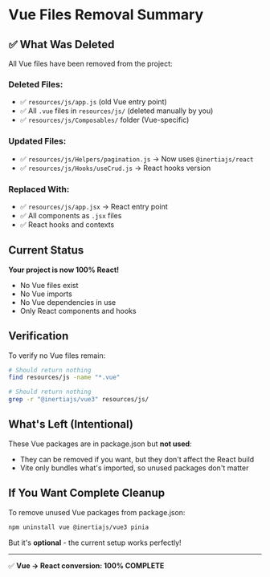 # Vue Files Removal Summary

## ✅ What Was Deleted

All Vue files have been removed from the project:

### Deleted Files:

-   ✅ `resources/js/app.js` (old Vue entry point)
-   ✅ All `.vue` files in `resources/js/` (deleted manually by you)
-   ✅ `resources/js/Composables/` folder (Vue-specific)

### Updated Files:

-   ✅ `resources/js/Helpers/pagination.js` → Now uses `@inertiajs/react`
-   ✅ `resources/js/Hooks/useCrud.js` → React hooks version

### Replaced With:

-   ✅ `resources/js/app.jsx` → React entry point
-   ✅ All components as `.jsx` files
-   ✅ React hooks and contexts

## Current Status

**Your project is now 100% React!**

-   No Vue files exist
-   No Vue imports
-   No Vue dependencies in use
-   Only React components and hooks

## Verification

To verify no Vue files remain:

```bash
# Should return nothing
find resources/js -name "*.vue"

# Should return nothing
grep -r "@inertiajs/vue3" resources/js/
```

## What's Left (Intentional)

These Vue packages are in package.json but **not used**:

-   They can be removed if you want, but they don't affect the React build
-   Vite only bundles what's imported, so unused packages don't matter

## If You Want Complete Cleanup

To remove unused Vue packages from package.json:

```bash
npm uninstall vue @inertiajs/vue3 pinia
```

But it's **optional** - the current setup works perfectly!

---

✅ **Vue → React conversion: 100% COMPLETE**
